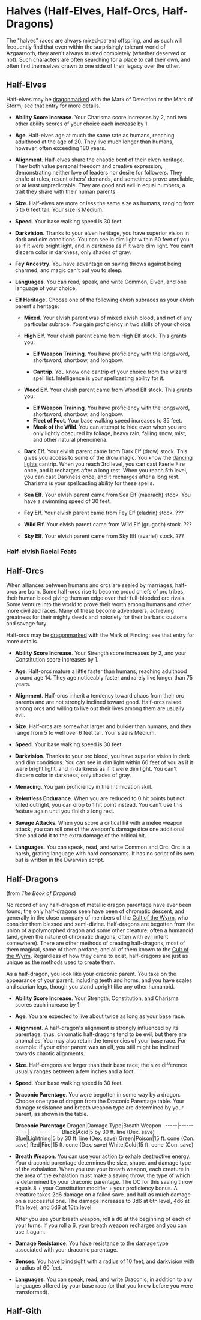 # Halves (Half-Elves, Half-Orcs, Half-Dragons)
The "halves" races are always mixed-parent offspring, and as such will frequently find that even within the surprisingly tolerant world of Azgaarnoth, they aren't always trusted completely (whether deserved or not). Such characters are often searching for a place to call their own, and often find themselves drawn to one side of their legacy over the other.

## Half-Elves

Half-elves may be [dragonmarked](Dragonmarked.md) with the Mark of Detection or the Mark of Storm; see that entry for more details.

* **Ability Score Increase**. Your Charisma score increases by 2, and two other ability scores of your choice each increase by 1.

* **Age**. Half-elves age at much the same rate as humans, reaching adulthood at the age of 20. They live much longer than humans, however, often exceeding 180 years.

* **Alignment**. Half-elves share the chaotic bent of their elven heritage. They both value personal freedom and creative expression, demonstrating neither love of leaders nor desire for followers. They chafe at rules, resent others' demands, and sometimes prove unreliable, or at least unpredictable. They are good and evil in equal numbers, a trait they share with their human parents.

* **Size**. Half-elves are more or less the same size as humans, ranging from 5 to 6 feet tall. Your size is Medium.

* **Speed**. Your base walking speed is 30 feet.

* **Darkvision**. Thanks to your elven heritage, you have superior vision in dark and dim conditions. You can see in dim light within 60 feet of you as if it were bright light, and in darkness as if it were dim light. You can't discern color in darkness, only shades of gray.

* **Fey Ancestry**. You have advantage on saving throws against being charmed, and magic can't put you to sleep.

* **Languages**. You can read, speak, and write Common, Elven, and one language of your choice.

* **Elf Heritage.** Choose one of the following elvish subraces as your elvish parent's heritage:

  * **Mixed**. Your elvish parent was of mixed elvish blood, and not of any particular subrace. You gain proficiency in two skills of your choice.

  * **High Elf**. Your elvish parent came from High Elf stock. This grants you:
    * **Elf Weapon Training**. You have proficiency with the longsword, shortsword, shortbow, and longbow.

    * **Cantrip**. You know one cantrip of your choice from the wizard spell list. Intelligence is your spellcasting ability for it.


  * **Wood Elf**. Your elvish parent came from Wood Elf stock. This grants you:
    * **Elf Weapon Training**. You have proficiency with the longsword, shortsword, shortbow, and longbow.
    * **Fleet of Foot**. Your base walking speed increases to 35 feet.
    * **Mask of the Wild**. You can attempt to hide even when you are only lightly obscured by foliage, heavy rain, falling snow, mist, and other natural phenomena.

  * **Dark Elf**. Your elvish parent came from Dark Elf (drow) stock. This gives you access to some of the drow magic. You know the [dancing lights](https://www.dndbeyond.com/spells/dancing-lights) cantrip. When you reach 3rd level, you can cast Faerie Fire once, and it recharges after a long rest. When you reach 5th level, you can cast Darkness once, and it recharges after a long rest. Charisma is your spellcasting ability for these spells.

  * **Sea Elf**. Your elvish parent came from Sea Elf (maerach) stock. You have a swimming speed of 30 feet.

  * **Fey Elf**. Your elvish parent came from Fey Elf (eladrin) stock. ???

  * **Wild Elf**. Your elvish parent came from Wild Elf (grugach) stock. ???

  * **Sky Elf**. Your elvish parent came from Sky Elf (avariel) stock. ???

### Half-elvish Racial Feats


## Half-Orcs
When alliances between humans and orcs are sealed by marriages, half-orcs are born. Some half-orcs rise to become proud chiefs of orc tribes, their human blood giving them an edge over their full-blooded orc rivals. Some venture into the world to prove their worth among humans and other more civilized races. Many of these become adventurers, achieving greatness for their mighty deeds and notoriety for their barbaric customs and savage fury.

Half-orcs may be [dragonmarked](Dragonmarked.md) with the Mark of Finding; see that entry for more details.

* **Ability Score Increase**. Your Strength score increases by 2, and your Constitution score increases by 1.

* **Age**. Half-orcs mature a little faster than humans, reaching adulthood around age 14. They age noticeably faster and rarely live longer than 75 years.

* **Alignment**. Half-orcs inherit a tendency toward chaos from their orc parents and are not strongly inclined toward good. Half-orcs raised among orcs and willing to live out their lives among them are usually evil.

* **Size**. Half-orcs are somewhat larger and bulkier than humans, and they range from 5 to well over 6 feet tall. Your size is Medium.

* **Speed**. Your base walking speed is 30 feet.

* **Darkvision**. Thanks to your orc blood, you have superior vision in dark and dim conditions. You can see in dim light within 60 feet of you as if it were bright light, and in darkness as if it were dim light. You can't discern color in darkness, only shades of gray.

* **Menacing**. You gain proficiency in the Intimidation skill.

* **Relentless Endurance**. When you are reduced to 0 hit points but not killed outright, you can drop to 1 hit point instead. You can't use this feature again until you finish a long rest.

* **Savage Attacks**. When you score a critical hit with a melee weapon attack, you can roll one of the weapon's damage dice one additional time and add it to the extra damage of the critical hit.

* **Languages**. You can speak, read, and write Common and Orc. Orc is a harsh, grating language with hard consonants. It has no script of its own but is written in the Dwarvish script.


## Half-Dragons
(from *The Book of Dragons*)

No record of any half-dragon of metallic dragon parentage have ever been found; the only half-dragons seen have been of chromatic descent, and generally in the close company of members of the [Cult of the Wyrm](/Organizations/CultOfTheWyrm.md), who consider them blessed and semi-divine. Half-dragons are begotten from the union of a polymorphed dragon and some other creature, often a humanoid (and, given the nature of chromatic dragons, often with evil intent somewhere). There are other methods of creating half-dragons, most of them magical, some of them profane, and all of them known to the [Cult of the Wyrm](/Organizations/CultOfTheWyrm.md). Regardless of how they came to exist, half-dragons are just as unique as the methods used to create them. 

As a half-dragon, you look like your draconic parent. You take on the appearance of your parent, including teeth and horns, and you have scales and saurian legs, though you stand upright like any other humanoid.

* **Ability Score Increase**. Your Strength, Constitution, and Charisma scores each increase by 1.

* **Age**. You are expected to live about twice as long as your base race.

* **Alignment**. A half-dragon's alignment is strongly influenced by its parentage; thus, chromatic half-dragons tend to be evil, but there are anomalies. You may also retain the tendencies of your base race. For example: if your other parent was an elf, you still might be inclined towards chaotic alignments.

* **Size**. Half-dragons are larger than their base race; the size difference usually ranges between a few inches and a foot.

* **Speed**. Your base walking speed is 30 feet.

* **Draconic Parentage**. You were begotten in some way by a dragon. Choose one type of dragon from the Draconic Parentage table. Your damage resistance and breath weapon type are determined by your parent, as shown in the table.

  **Draconic Parentage**
  Dragon|Damage Type|Breath Weapon
  ------|-----------|-------------
  Black|Acid|5 by 30 ft. line (Dex. save)
  Blue|Lightning|5 by 30 ft. line (Dex. save)
  Green|Poison|15 ft. cone (Con. save)
  Red|Fire|15 ft. cone (Dex. save)
  White|Cold|15 ft. cone (Con. save)

* **Breath Weapon**. You can use your action to exhale destructive energy. Your draconic parentage determines the size, shape. and damage type of the exhalation. When you use your breath weapon, each creature in the area of the exhalation must make a saving throw, the type of which is determined by your draconic parentage. The DC for this saving throw equals 8 + your Constitution modifier + your
proficiency bonus. A creature takes 2d6 damage on a failed save. and half as much damage on a successful one. The damage increases to 3d6 at 6th level, 4d6 at 11th level, and 5d6 at 16th level.

  After you use your breath weapon, roll a d6 at the beginning of each of your turns. If you roll a 6, your breath weapon recharges and you can use it again. 
  
* **Damage Resistance**. You have resistance to the damage type associated with your draconic parentage.

* **Senses**. You have blindsight with a radius of 10 feet, and darkvision with a radius of 60 feet.

* **Languages**. You can speak, read, and write Draconic, in addition to any languages offered by your base race (or that you knew before you were transformed).


## Half-Gith
